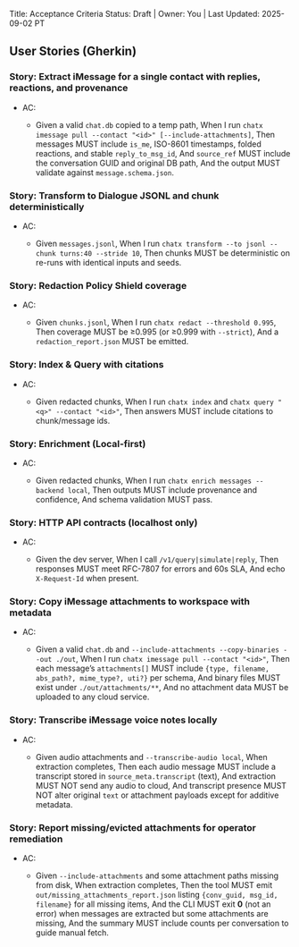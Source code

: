 Title: Acceptance Criteria
Status: Draft | Owner: You | Last Updated: 2025-09-02 PT

## User Stories (Gherkin)

### Story: Extract iMessage for a single contact with replies, reactions, and provenance

* AC:

  * Given a valid `chat.db` copied to a temp path,
    When I run `chatx imessage pull --contact "<id>" [--include-attachments]`,
    Then messages MUST include `is_me`, ISO-8601 timestamps, folded reactions, and stable `reply_to_msg_id`,
    And `source_ref` MUST include the conversation GUID and original DB path,
    And the output MUST validate against `message.schema.json`.

### Story: Transform to Dialogue JSONL and chunk deterministically

* AC:

  * Given `messages.jsonl`,
    When I run `chatx transform --to jsonl --chunk turns:40 --stride 10`,
    Then chunks MUST be deterministic on re-runs with identical inputs and seeds.

### Story: Redaction Policy Shield coverage

* AC:

  * Given `chunks.jsonl`,
    When I run `chatx redact --threshold 0.995`,
    Then coverage MUST be ≥0.995 (or ≥0.999 with `--strict`),
    And a `redaction_report.json` MUST be emitted.

### Story: Index & Query with citations

* AC:

  * Given redacted chunks,
    When I run `chatx index` and `chatx query "<q>" --contact "<id>"`,
    Then answers MUST include citations to chunk/message ids.

### Story: Enrichment (Local-first)

* AC:

  * Given redacted chunks,
    When I run `chatx enrich messages --backend local`,
    Then outputs MUST include provenance and confidence,
    And schema validation MUST pass.

### Story: HTTP API contracts (localhost only)

* AC:

  * Given the dev server,
    When I call `/v1/query|simulate|reply`,
    Then responses MUST meet RFC-7807 for errors and 60s SLA,
    And echo `X-Request-Id` when present.

### Story: Copy iMessage attachments to workspace with metadata

* AC:

  * Given a valid `chat.db` and `--include-attachments --copy-binaries --out ./out`,
    When I run `chatx imessage pull --contact "<id>"`,
    Then each message’s `attachments[]` MUST include `{type, filename, abs_path?, mime_type?, uti?}` per schema,
    And binary files MUST exist under `./out/attachments/**`,
    And no attachment data MUST be uploaded to any cloud service.

### Story: Transcribe iMessage voice notes locally

* AC:

  * Given audio attachments and `--transcribe-audio local`,
    When extraction completes,
    Then each audio message MUST include a transcript stored in `source_meta.transcript` (text),
    And extraction MUST NOT send any audio to cloud,
    And transcript presence MUST NOT alter original `text` or attachment payloads except for additive metadata.

### Story: Report missing/evicted attachments for operator remediation

* AC:

  * Given `--include-attachments` and some attachment paths missing from disk,
    When extraction completes,
    Then the tool MUST emit `out/missing_attachments_report.json` listing `{conv_guid, msg_id, filename}` for all missing items,
    And the CLI MUST exit **0** (not an error) when messages are extracted but some attachments are missing,
    And the summary MUST include counts per conversation to guide manual fetch.
